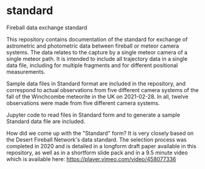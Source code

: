 # standard
Fireball data exchange standard

This repository contains documentation of the standard for exchange of astrometric and photometric data between fireball or meteor camera systems.  The data relates to the capture by a single meteor camera of a single meteor path.  It is intended to include all trajectory data in a single data file, including for multiple fragments and for different positional measurements. 

Sample data files in Standard format are included in the repository, and correspond to actual observations from five different camera systems of the fall of the Winchcombe meteorite in the UK on 2021-02-28.  In all, twelve observations were made from five different camera systems.

Jupyter code to read files in Standard form and to generate a sample Standard data file are included.

How did we come up with the "Standard" form?  It is very closely based on the Desert Fireball Network's data standard.  The selection process was completed in 2020 and is detailed in a longform draft paper available in this repository, as well as in a shortform slide pack and in a 9.5 minute video which is available here: https://player.vimeo.com/video/458077336

